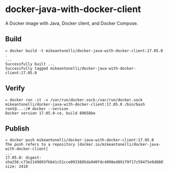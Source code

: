 # docker-java-with-docker-client

A Docker image with Java, Docker client, and Docker Compose.

## Build

```
➭ docker build -t mikeantonelli/docker-java-with-docker-client:17.05.0 .
...
Successfully built ...
Successfully tagged mikeantonelli/docker-java-with-docker-client:17.05.0
```

## Verify

```
➭ docker run -it -v /var/run/docker.sock:/var/run/docker.sock mikeantonelli/docker-java-with-docker-client:17.05.0 /bin/bash
root@...:/# docker --version
Docker version 17.05.0-ce, build 89658be
```

## Publish

```
➭ docker push mikeantonelli/docker-java-with-docker-client:17.05.0
The push refers to a repository [docker.io/mikeantonelli/docker-java-with-docker-client]
...
17.05.0: digest: sha256:c73e2149893fbb41c51cce0933805da940fdc4098ed891f9f17c59475e9d8807 size: 2418
```
